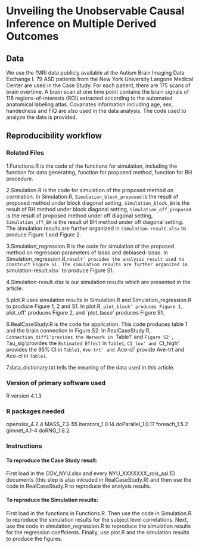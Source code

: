 Unveiling the Unobservable Causal Inference on Multiple Derived Outcomes
================



## Data

We use the fMRI data publicly available at the Autism Brain Imaging Data Exchange I.
79 ASD patients from the New York University Langone Medical Center are used in the Case Study. 
For each patient, there are 175 scans of brain overtime. A brain scan at one time point 
contains the brain signals of 116 regions-of-interests (ROI) extracted according to the 
automated anatomical labeling atlas. Covariates information including age, sex, handedness 
and FIQ are also used in the data analysis. The code used to analyze the data is provided.

## Reproducibility workflow

### Related Files 

1.Functions.R is the code of the functions for simulation, including the function for data
generating, function for proposed method, function for BH procedure.

2.Simulation.R is the code for simulation of the proposed method on correlation. In Simulation.R, 
`Simulation_block_proposed` is the result of proposed method under block diagonal setting, 
`Simulation_block_BH` is the result of BH method under block diagonal setting, 
`Simulation_off_proposed` is the result of proposed method under off diagonal setting, 
`Simulation_off_BH` is the result of BH method under off diagonal setting. The simulation results 
are further organized in `simulation-result.xlsx` to produce Figure 1 and Figure 2.

3.Simulation_regression.R is the code for simulation of the proposed method on regression parameters 
of lasso and debiased-lasso. In Simulation_regression.R,`result' provides the analysis result used to
construct Figure S1. The simulation results are further organized in `simulation-result.xlsx` to produce Figure S1.

4.Simulation-result.xlsx is our simulation results which are presented in the article.

5.plot.R uses simulation results in Simulation.R and Simulation_regression.R to produce Figure 1, 2 and S1.
In plot.R, `plot_block' produces Figure 1, `plot_off' produces Figure 2, and `plot_lasso' produces Figure S1.

6.RealCaseStudy.R is the code for application. This code produces table 1 and the brain connection in 
Figure S2. In RealCaseStudy.R, `Connection_diff1'provides the Nerwork in `Table1' and `Figure S2', 
`Tau_sig'provides the `Estimated Effect` in `Table1`, `CI_low' and `CI_high' provides the 95% CI in 
`Table1`, `Ave-trt' and `Ace-cl' provide Ave-trt and Ace-cl in `Table1`.

7.data_dictionary.txt tells the meaning of the data used in this article.

### Version of primary software used

R version 4.1.3

### R packages needed

openxlsx_4.2.4
MASS_7.3-55
iterators_1.0.14
doParallel_1.0.17
foreach_1.5.2  
glmnet_4.1-4
doRNG_1.8.2  

### Instructions

#### To reproduce the Case Study result:

First load in the COV_NYU.xlsx and every NYU_XXXXXXX_rois_aal.1D documents
(this step is also inlcuded in RealCaseStudy.R) and then use the code in 
RealCaseStudy.R to reproduce the analysis results.

#### To reproduce the Simulation results: 

First load in the functions in Functions.R. Then use the code in Simulation.R 
to reproduce the simulation results for the subject level correlations. Next, 
use the code in simulation_regression.R to reproduce the simulation results 
for the regression coeffcients. Finally, use plot.R and the simulation results 
to produce the figures.



